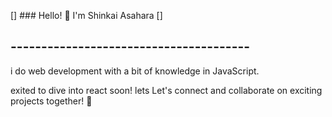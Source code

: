 [] ### Hello! 👋 I'm Shinkai Asahara []


<h2>---------------------------------------</h2>
<p>i do web development with a bit of knowledge in JavaScript.</p>
<p>exited to dive into react soon! lets  Let's connect and collaborate on exciting projects together! 🚀</p>
<!--
**ShinkaiAsahara/ShinkaiAsahara** is a ✨ _special_ ✨ repository because its `README.md` (this file) appears on your GitHub profile.


